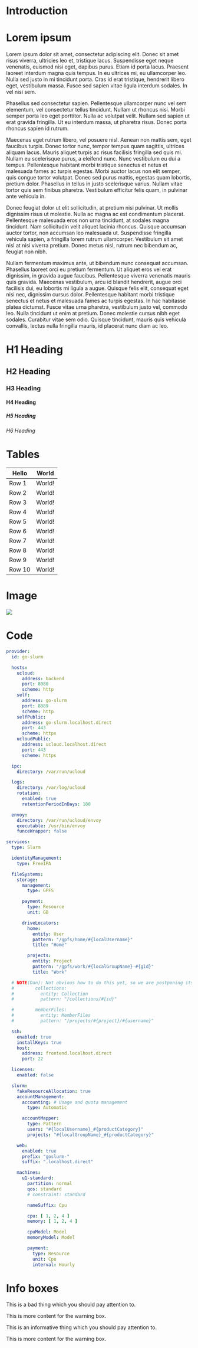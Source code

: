 # Introduction

# Lorem ipsum

Lorem ipsum dolor sit amet, consectetur adipiscing elit. Donec sit amet risus viverra, ultricies leo et, tristique
lacus. Suspendisse eget neque venenatis, euismod nisi eget, dapibus purus. Etiam id porta lacus. Praesent laoreet
interdum magna quis tempus. In eu ultrices mi, eu ullamcorper leo. Nulla sed justo in mi tincidunt porta. Cras id erat
tristique, hendrerit libero eget, vestibulum massa. Fusce sed sapien vitae ligula interdum sodales. In vel nisi sem.

Phasellus sed consectetur sapien. Pellentesque ullamcorper nunc vel sem elementum, vel consectetur tellus tincidunt.
Nullam ut rhoncus nisi. Morbi semper porta leo eget porttitor. Nulla ac volutpat velit. Nullam sed sapien ut erat
gravida fringilla. Ut eu interdum massa, ut pharetra risus. Donec porta rhoncus sapien id rutrum.

Maecenas eget rutrum libero, vel posuere nisl. Aenean non mattis sem, eget faucibus turpis. Donec tortor nunc, tempor
tempus quam sagittis, ultrices aliquam lacus. Mauris aliquet turpis ac risus facilisis fringilla sed quis mi. Nullam eu
scelerisque purus, a eleifend nunc. Nunc vestibulum eu dui a tempus. Pellentesque habitant morbi tristique senectus et
netus et malesuada fames ac turpis egestas. Morbi auctor lacus non elit semper, quis congue tortor volutpat. Donec sed
purus mattis, egestas quam lobortis, pretium dolor. Phasellus in tellus in justo scelerisque varius. Nullam vitae tortor
quis sem finibus pharetra. Vestibulum efficitur felis quam, in pulvinar ante vehicula in.

Donec feugiat dolor ut elit sollicitudin, at pretium nisi pulvinar. Ut mollis dignissim risus ut molestie. Nulla ac
magna ac est condimentum placerat. Pellentesque malesuada eros non urna tincidunt, at sodales magna tincidunt. Nam
sollicitudin velit aliquet lacinia rhoncus. Quisque accumsan auctor tortor, non accumsan leo malesuada ut. Suspendisse
fringilla vehicula sapien, a fringilla lorem rutrum ullamcorper. Vestibulum sit amet nisl at nisi viverra pretium. Donec
metus nisl, rutrum nec bibendum ac, feugiat non nibh.

Nullam fermentum maximus ante, ut bibendum nunc consequat accumsan. Phasellus laoreet orci eu pretium fermentum. Ut
aliquet eros vel erat dignissim, in gravida augue faucibus. Pellentesque viverra venenatis mauris quis gravida. Maecenas
vestibulum, arcu id blandit hendrerit, augue orci facilisis dui, eu lobortis mi ligula a augue. Quisque felis elit,
consequat eget nisi nec, dignissim cursus dolor. Pellentesque habitant morbi tristique senectus et netus et malesuada
fames ac turpis egestas. In hac habitasse platea dictumst. Fusce vitae urna pharetra, vestibulum justo vel, commodo leo.
Nulla tincidunt ut enim at pretium. Donec molestie cursus nibh eget sodales. Curabitur vitae sem odio. Quisque
tincidunt, mauris quis vehicula convallis, lectus nulla fringilla mauris, id placerat nunc diam ac leo.

# H1 Heading

## H2 Heading

### H3 Heading

#### H4 Heading

##### H5 Heading

###### H6 Heading

# Tables

| Hello  | World  |
|--------|--------|
| Row 1  | World! |
| Row 2  | World! |
| Row 3  | World! |
| Row 4  | World! |
| Row 5  | World! |
| Row 6  | World! |
| Row 7  | World! |
| Row 8  | World! |
| Row 9  | World! |
| Row 10 | World! |

# Image

![](./ucloud-blue.png)

# Code

```yaml
provider:
  id: go-slurm

  hosts:
    ucloud:
      address: backend
      port: 8080
      scheme: http
    self:
      address: go-slurm
      port: 8889
      scheme: http
    selfPublic:
      address: go-slurm.localhost.direct
      port: 443
      scheme: https
    ucloudPublic:
      address: ucloud.localhost.direct
      port: 443
      scheme: https

  ipc:
    directory: /var/run/ucloud

  logs:
    directory: /var/log/ucloud
    rotation:
      enabled: true
      retentionPeriodInDays: 180

  envoy:
    directory: /var/run/ucloud/envoy
    executable: /usr/bin/envoy
    funceWrapper: false

services:
  type: Slurm

  identityManagement:
    type: FreeIPA

  fileSystems:
    storage:
      management:
        type: GPFS

      payment:
        type: Resource
        unit: GB

      driveLocators:
        home:
          entity: User
          pattern: "/gpfs/home/#{localUsername}"
          title: "Home"

        projects:
          entity: Project
          pattern: "/gpfs/work/#{localGroupName}-#{gid}"
          title: "Work"

  # NOTE(Dan): Not obvious how to do this yet, so we are postponing its consideration.
  #        collections:
  #          entity: Collection
  #          pattern: "/collections/#{id}"

  #        memberFiles:
  #          entity: MemberFiles
  #          pattern: "/projects/#{project}/#{username}"

  ssh:
    enabled: true
    installKeys: true
    host:
      address: frontend.localhost.direct
      port: 22

  licenses:
    enabled: false

  slurm:
    fakeResourceAllocation: true
    accountManagement:
      accounting: # Usage and quota management
        type: Automatic

      accountMapper:
        type: Pattern
        users: "#{localUsername}_#{productCategory}"
        projects: "#{localGroupName}_#{productCategory}"

    web:
      enabled: true
      prefix: "goslurm-"
      suffix: ".localhost.direct"

    machines:
      u1-standard:
        partition: normal
        qos: standard
        # constraint: standard

        nameSuffix: Cpu

        cpu: [ 1, 2, 4 ]
        memory: [ 1, 2, 4 ]

        cpuModel: Model
        memoryModel: Model

        payment:
          type: Resource
          unit: Cpu
          interval: Hourly
```

# Info boxes

<div class="info-box warning">
<i class="fa fa-warning"></i>
<div>

This is a bad thing which you should pay attention to.

This is more content for the warning box.

</div>
</div>

<div class="info-box info">
<i class="fa fa-info-circle"></i>
<div>

This is an informative thing which you should pay attention to.

This is more content for the warning box.

</div>
</div>

